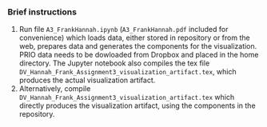 ### Brief instructions
1. Run file `A3_FrankHannah.ipynb` (`A3_FrankHannah.pdf` included for convenience) which loads data, either stored in repository or from the web, prepares data and generates the components for the visualization. PRIO data needs to be dowloaded from Dropbox and placed in the home directory. The Jupyter notebook also compiles the tex file `DV_Hannah_Frank_Assignment3_visualization_artifact.tex`, which produces the actual visualization artifact. 
2. Alternatively, compile `DV_Hannah_Frank_Assignment3_visualization_artifact.tex` which directly produces the visualization artifact, using the components in the repository.
